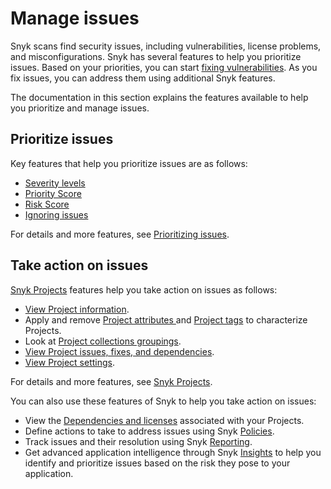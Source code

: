 # Manage issues

Snyk scans find security issues, including vulnerabilities, license problems, and misconfigurations. Snyk has several features to help you prioritize issues. Based on your priorities, you can start [fixing vulnerabilities](../scan-application-code/snyk-open-source/starting-to-fix-vulnerabilities/). As you fix issues, you can address them using additional Snyk features.

The documentation in this section explains the features available to help you prioritize and manage issues.

## Prioritize issues

Key features that help you prioritize issues are as follows:

* [Severity levels](prioritizing-issues/severity-levels.md)
* [Priority Score](prioritizing-issues/priority-score.md)
* [Risk Score](prioritizing-issues/risk-score.md)
* [Ignoring issues](prioritizing-issues/ignore-issues.md)

For details and more features, see [Prioritizing issues](prioritizing-issues/).

## Take action on issues

[Snyk Projects](snyk-projects/) features help you take action on issues as follows:

* [View Project information](snyk-projects/view-project-information.md).
* Apply and remove [Project attributes ](introduction-to-snyk-projects/project-attributes.md)and [Project tags](snyk-projects/project-tags.md) to characterize Projects.
* Look at [Project collections groupings](snyk-projects/project-collections-groupings/).
* [View Project issues, fixes, and dependencies](snyk-projects/view-project-issues-fixes-and-dependencies.md).
* [View Project settings](snyk-projects/view-and-edit-project-settings.md).

For details and more features, see [Snyk Projects](snyk-projects/).

You can also use these features of Snyk to help you take action on issues:

* View the [Dependencies and licenses](dependencies-and-licenses/) associated with your Projects.
* Define actions to take to address issues using Snyk [Policies](policies/).
* Track issues and their resolution using Snyk [Reporting](reporting/).
* Get advanced application intelligence through Snyk [Insights](insights/) to help you identify and prioritize issues based on the risk they pose to your application.


